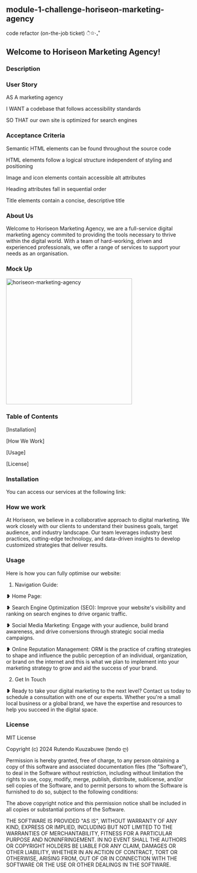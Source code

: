 ## module-1-challenge-horiseon-marketing-agency ##
code refactor (on-the-job ticket) ੈ✩‧₊˚

## Welcome to Horiseon Marketing Agency! ##


### Description ###


### User Story ###

AS A marketing agency

I WANT a codebase that follows accessibility standards

SO THAT our own site is optimized for search engines


### Acceptance Criteria ###

Semantic HTML elements can be found throughout the source code

HTML elements follow a logical structure independent of styling and positioning

Image and icon elements contain accessible alt attributes

Heading attributes fall in sequential order

Title elements contain a concise, descriptive title


### About Us ###

Welcome to Horiseon Marketing Agency, we are a full-service digital marketing agency commited to providing the tools necessary to thrive within the digital world. With a team of hard-working, driven and experienced professionals, we offer a range of services to support your needs as an organisation. 

### Mock Up ###

<img width="342" alt="horiseon-marketing-agency" src="https://github.com/texndo/module-1-challenge-horiseon-marketing-agency/assets/151543445/c9aa2d84-e4fb-4b31-9c19-4172bc626a8a">

### Table of Contents ###

[Installation] 

[How We Work]

[Usage]

[License]


### Installation ###

You can access our services at the following link:



### How we work ###

At Horiseon, we believe in a collaborative approach to digital marketing. We work closely with our clients to understand their business goals, target audience, and industry landscape. Our team leverages industry best practices, cutting-edge technology, and data-driven insights to develop customized strategies that deliver results.


### Usage ###

Here is how you can fully optimise our website: 

1. Navigation Guide:

❥   Home Page: 

❥ Search Engine Optimization (SEO): Improve your website's visibility and ranking on search engines to drive organic traffic.

❥ Social Media Marketing: Engage with your audience, build brand awareness, and drive conversions through strategic social media campaigns.

❥ Online Reputation Management: ORM is the practice of crafting strategies to shape and influence the public perception of an individual, organization, or brand on the internet and this is what we plan to implement into your marketing strategy to grow and aid the success of your brand.  

2. Get In Touch

❥ Ready to take your digital marketing to the next level? Contact us today to schedule a consultation with one of our experts. Whether you're a small local business or a global brand, we have the expertise and resources to help you succeed in the digital space.


### License ###


MIT License

Copyright (c) 2024 Rutendo Kuuzabuwe (tendo ღ)

Permission is hereby granted, free of charge, to any person obtaining a copy
of this software and associated documentation files (the "Software"), to deal
in the Software without restriction, including without limitation the rights
to use, copy, modify, merge, publish, distribute, sublicense, and/or sell
copies of the Software, and to permit persons to whom the Software is
furnished to do so, subject to the following conditions:

The above copyright notice and this permission notice shall be included in all
copies or substantial portions of the Software.

THE SOFTWARE IS PROVIDED "AS IS", WITHOUT WARRANTY OF ANY KIND, EXPRESS OR
IMPLIED, INCLUDING BUT NOT LIMITED TO THE WARRANTIES OF MERCHANTABILITY,
FITNESS FOR A PARTICULAR PURPOSE AND NONINFRINGEMENT. IN NO EVENT SHALL THE
AUTHORS OR COPYRIGHT HOLDERS BE LIABLE FOR ANY CLAIM, DAMAGES OR OTHER
LIABILITY, WHETHER IN AN ACTION OF CONTRACT, TORT OR OTHERWISE, ARISING FROM,
OUT OF OR IN CONNECTION WITH THE SOFTWARE OR THE USE OR OTHER DEALINGS IN THE
SOFTWARE.
